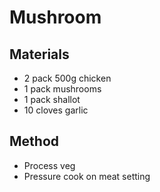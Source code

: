 # Mushroom
## Materials
* 2 pack 500g chicken
* 1 pack mushrooms
* 1 pack shallot
* 10 cloves garlic

## Method
* Process veg
* Pressure cook on meat setting
